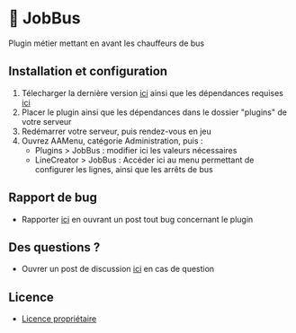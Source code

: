 # 🚎 JobBus
Plugin métier mettant en avant les chauffeurs de bus

## Installation et configuration
1. Télecharger la dernière version [ici](https://github.com/loicsmith/JobBus/releases/latest) ainsi que les dépendances requises [ici]()
2. Placer le plugin ainsi que les dépendances dans le dossier "plugins" de votre serveur
3. Redémarrer votre serveur, puis rendez-vous en jeu
4. Ouvrez AAMenu, catégorie Administration, puis :
   - Plugins > JobBus : modifier ici les valeurs nécessaires
   - LineCreator > JobBus : Accéder ici au menu permettant de configurer les lignes, ainsi que les arrêts de bus

## Rapport de bug
- Rapporter [ici](https://github.com/loicsmith/JobBus/issues) en ouvrant un post tout bug concernant le plugin

## Des questions ?
- Ouvrer un post de discussion [ici](https://github.com/loicsmith/JobBus/discussions) en cas de question
  
## Licence
- [Licence propriétaire](https://github.com/loicsmith/JobBus/blob/master/Licence.md)
